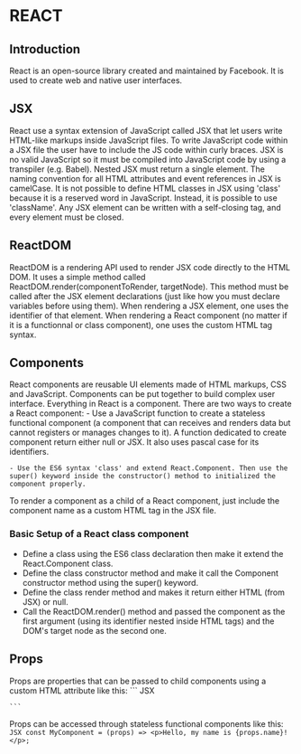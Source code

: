 # REACT

## Introduction

React is an open-source library created and maintained by Facebook. It is used to create web and native user interfaces.

## JSX

React use a syntax extension of JavaScript called JSX that let users write HTML-like markups inside JavaScript files.
To write JavaScript code within a JSX file the user have to include the JS code within curly braces.
JSX is no valid JavaScript so it must be compiled into JavaScript code by using a transpiler (e.g. Babel).
Nested JSX must return a single element.
The naming convention for all HTML attributes and event references in JSX is camelCase.
It is not possible to define HTML classes in JSX using 'class' because it is a reserved word in JavaScript. Instead, it is possible to use 'className'.
Any JSX element can be written with a self-closing tag, and every element must be closed.

## ReactDOM

ReactDOM is a rendering API used to render JSX code directly to the HTML DOM. It uses a simple method called ReactDOM.render(componentToRender, targetNode). This method must be called after the JSX element declarations (just like how you must declare variables before using them).
When rendering a JSX element, one uses the identifier of that element.
When rendering a React component (no matter if it is a functionnal or class component), one uses the custom HTML tag syntax.

## Components

React components are reusable UI elements made of HTML markups, CSS and JavaScript. Components can be put together to build complex user interface.
Everything in React is a component. There are two ways to create a React component:
    - Use a JavaScript function to create a stateless functional component (a component that can receives and renders data but cannot registers or manages changes to it). A function dedicated to create component return either null or JSX. It also uses pascal case for its identifiers.

    - Use the ES6 syntax 'class' and extend React.Component. Then use the super() keyword inside the constructor() method to initialized the component properly. 

To render a component as a child of a React component, just include the component name as a custom HTML tag in the JSX file.

### Basic Setup of a React class component

* Define a class using the ES6 class declaration then make it extend the React.Component class.
* Define the class constructor method and make it call the Component constructor method using the super() keyword.
* Define the class render method and makes it return either HTML (from JSX) or null.
* Call the ReactDOM.render() method and passed the component as the first argument (using its identifier nested inside HTML tags) and the DOM's target node as the second one.

## Props

Props are properties that can be passed to child components using a custom HTML attribute like this:
    ``` JSX
    <MyComponent name="Jordan">

    ```
Props can be accessed through stateless functional components like this:
    ``` JSX
    const MyComponent = (props) => <p>Hello, my name is {props.name}!</p>;
    ```